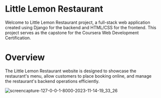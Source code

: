 # Little Lemon Restaurant
Welcome to Little Lemon Restaurant project, a full-stack web application created using Django for the backend and HTML/CSS for the frontend. 
This project serves as the capstone for the Coursera Web Development Certification.

# Overview
The Little Lemon Restaurant website is designed to showcase the restaurant's menu, allow customers to place booking online, and manage the restaurant's backend operations efficiently.

![screencapture-127-0-0-1-8000-2023-11-14-19_33_26](https://github.com/MrAliHasan/Little-Lemon-Restaurant-Web/assets/123310480/256a4ec5-5ae2-495c-9f7b-43eb8460a329)




